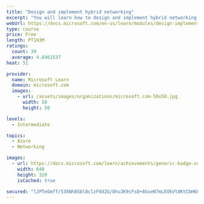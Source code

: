 ```yaml
---
title: "Design and implement hybrid networking"
excerpt: "You will learn how to design and implement hybrid networking solutions such as Site-to-Site VPN connections, Point-to-Site VPN connections, Azure Virtual WAN, and Virtual WAN hubs."
webUrl: https://docs.microsoft.com/en-us/learn/modules/design-implement-hybrid-networking/
type: course
price: Free
length: PT1H3M
ratings:
  count: 39
  average: 4.8461537
heat: 51

provider:
  name: Microsoft Learn
  domain: microsoft.com
  images:
    - url: /assets/images/organizations/microsoft.com-50x50.jpg
      width: 50
      height: 50

levels:
  - Intermediate

topics:
  - Azure
  - Networking

images:
  - url: https://docs.microsoft.com/learn/achievements/generic-badge-social.png
    width: 640
    height: 320
    isCached: true

secured: "lJPTeGmff/536Nh8Sbl8clzF8d2G/8hu3K9cFsD+8GseN7mLEOkVtdKtCbHKHyBTO38idpiE4+sBcg99av0YD4L6qz5d40+pzG15nGCgb7FlVi7FB2WozmudsYIhkhGOIxSO1Pml+06hw4M6nLxi7b4RCAEZ2xGTvT3T0r562XXt2v2LR0SPX4PXYgSzz7teXBABDCk7jLwYjkNBQ7vudGsXbKIATUt3bZ2ZeIwbVk+9euuOS4e9SA3ivjy6+dbngR4OrWZ7U47xnU5znuizfU+hpqwwwQn9DmFrWDZtavXq38C9VsuA9EVYV556t5nMxI5A3j/akY6SYnyHdKU+E+eSvl7wRsZyXm8zirPqI3BP1L87jFD3pAEeBPfPyT0EnfaQWCMD3Fdg/JbQkVtMdoaTZSvoF7+MK1BpPpA82J4=;ChsaW8Wfon9hOjgk/wsjHw=="
---
```


